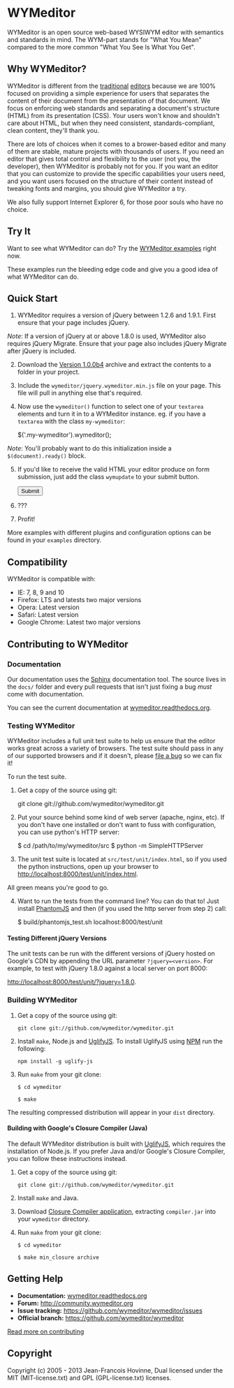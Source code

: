 WYMeditor
=========

WYMeditor is an open source web-based WYSIWYM editor with semantics and
standards in mind. The WYM-part stands for "What You Mean" compared to the more
common "What You See Is What You Get".

Why WYMeditor?
--------------

WYMeditor is different from the
[traditional](http://www.tinymce.com/) [editors](http://ckeditor.com/)
because we are 100% focused on providing a simple experience for users that
separates the content of their document from the presentation of that document.
We focus on enforcing web standards and separating a document's structure
(HTML) from its presentation (CSS). Your users won't know and shouldn't care
about HTML, but when they need consistent, standards-compliant, clean content,
they'll thank you.

There are lots of choices when it comes to a brower-based editor and many of
them are stable, mature projects with thousands of users. If you need an editor
that gives total control and flexibility to the user (not you, the developer),
then WYMeditor is probably not for you. If you want an editor that you can
customize to provide the specific capabilities your users need, and you want
users focused on the structure of their content instead of tweaking fonts and
margins, you should give WYMeditor a try.

We also fully support Internet Explorer 6, for those poor souls who have no
choice.

Try It
------

Want to see what WYMeditor can do? Try the [WYMeditor examples](http://wymeditor.no.de/wymeditor/examples/) right now.

These examples run the bleeding edge code and give you a good idea of what
WYMeditor can do.

Quick Start
-----------

1. WYMeditor requires a version of jQuery between 1.2.6 and 1.9.1. First ensure
that your page includes jQuery.

*Note*: If a version of jQuery at or above 1.8.0 is used, WYMeditor also
requires jQuery Migrate. Ensure that your page also includes jQuery
Migrate after jQuery is included.

2. Download the
[Version 1.0.0b4](https://github.com/downloads/wymeditor/wymeditor/wymeditor-1.0.0b4.tar.gz)
archive and extract the contents to a folder in your project.

3. Include the `wymeditor/jquery.wymeditor.min.js` file on your page. This file
will pull in anything else that's required.

    <script type="text/javascript" src="/wymeditor/jquery.wymeditor.min.js"></script>

4. Now use the `wymeditor()` function to select one of your `textarea` elements
and turn it in to a WYMeditor instance. eg. if you have a `textarea` with the
class `my-wymeditor`:

    $('.my-wymeditor').wymeditor();

*Note*: You'll probably want to do this initialization inside a
`$(document).ready()` block.

5. If you'd like to receive the valid HTML your editor produce on form
submission, just add the class `wymupdate` to your submit button.

    <input type="submit" class="wymupdate" />

6. ???

7. Profit!

More examples with different plugins and configuration options can be found in
your `examples` directory.

Compatibility
-------------

WYMeditor is compatible with:

* IE: 7, 8, 9 and 10
* Firefox: LTS and latests two major versions
* Opera: Latest version
* Safari: Latest version
* Google Chrome: Latest two major versions

Contributing to WYMeditor
-------------------------

### Documentation

Our documentation uses the [Sphinx](http://sphinx-doc.org/) documentation tool.
The source lives in the `docs/` folder and every pull requests that isn't
just fixing a bug *must* come with documentation.

You can see the current documentation at
[wymeditor.readthedocs.org](http://wymeditor.readthedocs.org).

### Testing WYMeditor

WYMeditor includes a full unit test suite to help us ensure that the editor
works great across a variety of browsers. The test suite should pass in any of
our supported browsers and if it doesn't, please
[file a bug](https://github.com/wymeditor/wymeditor/issues/new) so we can fix it!

To run the test suite.

1. Get a copy of the source using git:

    git clone git://github.com/wymeditor/wymeditor.git

2. Put your source behind some kind of web server (apache, nginx, etc). If you
don't have one installed or don't want to fuss with configuration, you can use
python's HTTP server:

    $ cd /path/to/my/wymeditor/src
    $ python -m SimpleHTTPServer

3. The unit test suite is located at `src/test/unit/index.html`, so if you used
the python instructions, open up your browser to
[http://localhost:8000/test/unit/index.html](http://localhost:8000/test/unit/index.html).

All green means you're good to go.

4. Want to run the tests from the command line? You can do that to! Just install
[PhantomJS](http://www.phantomjs.org/) and then (if you used the http server
from step 2) call:

    $ build/phantomjs_test.sh localhost:8000/test/unit

#### Testing Different jQuery Versions

The unit tests can be run with the different versions of jQuery hosted on
Google's CDN by appending the URL parameter `?jquery=<version>`. For example,
to test with jQuery 1.8.0 against a local server on port 8000:

[http://localhost:8000/test/unit/?jquery=1.8.0](http://localhost:8000/test/unit/?jquery=1.8.0).


### Building WYMeditor


1. Get a copy of the source using git:

    `git clone git://github.com/wymeditor/wymeditor.git`

2. Install `make`, Node.js and [UglifyJS](https://github.com/mishoo/UglifyJS/).
To install UglifyJS using [NPM](http://npmjs.org/) run the following:

    `npm install -g uglify-js`

3. Run `make` from your git clone:

    `$ cd wymeditor`

    `$ make`

The resulting compressed distribution will appear in your `dist` directory.

#### Building with Google's Closure Compiler (Java)

The default WYMeditor distribution is built with
[UglifyJS](https://github.com/mishoo/UglifyJS), which requires the
installation of Node.js. If you prefer Java and/or Google's Closure Compiler,
you can follow these instructions instead.

1. Get a copy of the source using git:

    `git clone git://github.com/wymeditor/wymeditor.git`

2. Install `make` and Java.

3. Download
[Closure Compiler application](https://developers.google.com/closure/compiler/),
extracting `compiler.jar` into your `wymeditor` directory.

4. Run `make` from your git clone:

    `$ cd wymeditor`

    `$ make min_closure archive`


Getting Help
------------

 - **Documentation:** [wymeditor.readthedocs.org](http://wymeditor.readthedocs.org)
 - **Forum:** http://community.wymeditor.org
 - **Issue tracking:** https://github.com/wymeditor/wymeditor/issues
 - **Official branch:** https://github.com/wymeditor/wymeditor

[Read more on contributing](https://wymeditor.readthedocs.org/en/latest/version_2.0/contributing.html)

Copyright
---------
Copyright (c) 2005 - 2013 Jean-Francois Hovinne,
Dual licensed under the MIT (MIT-license.txt)
and GPL (GPL-license.txt) licenses.
